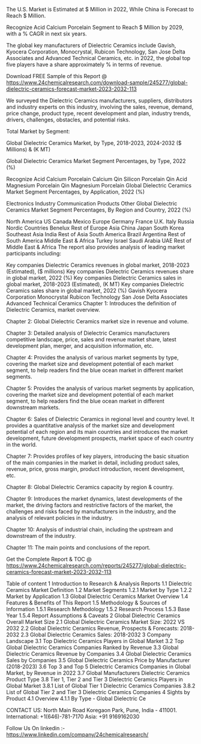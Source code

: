 The U.S. Market is Estimated at $ Million in 2022, While China is Forecast to Reach $ Million.

Recognize Acid Calcium Porcelain Segment to Reach $ Million by 2029, with a % CAGR in next six years.

The global key manufacturers of Dielectric Ceramics include Gavish, Kyocera Corporation, Monocrystal, Rubicon Technology, San Jose Delta Associates and Advanced Technical Ceramics, etc. in 2022, the global top five players have a share approximately % in terms of revenue.

Download FREE Sample of this Report @ https://www.24chemicalresearch.com/download-sample/245277/global-dielectric-ceramics-forecast-market-2023-2032-113

We surveyed the Dielectric Ceramics manufacturers, suppliers, distributors and industry experts on this industry, involving the sales, revenue, demand, price change, product type, recent development and plan, industry trends, drivers, challenges, obstacles, and potential risks.

Total Market by Segment:

Global Dielectric Ceramics Market, by Type, 2018-2023, 2024-2032 ($ Millions) & (K MT)

Global Dielectric Ceramics Market Segment Percentages, by Type, 2022 (%)

Recognize Acid Calcium Porcelain
Calcium Qin Silicon Porcelain
Qin Acid Magnesium Porcelain
Qin Magnesium Porcelain
Global Dielectric Ceramics Market Segment Percentages, by Application, 2022 (%)

Electronics Industry
Communication Products
Other
Global Dielectric Ceramics Market Segment Percentages, By Region and Country, 2022 (%)

North America
US
Canada
Mexico
Europe
Germany
France
U.K.
Italy
Russia
Nordic Countries
Benelux
Rest of Europe
Asia
China
Japan
South Korea
Southeast Asia
India
Rest of Asia
South America
Brazil
Argentina
Rest of South America
Middle East & Africa
Turkey
Israel
Saudi Arabia
UAE
Rest of Middle East & Africa
The report also provides analysis of leading market participants including:

Key companies Dielectric Ceramics revenues in global market, 2018-2023 (Estimated), ($ millions)
Key companies Dielectric Ceramics revenues share in global market, 2022 (%)
Key companies Dielectric Ceramics sales in global market, 2018-2023 (Estimated), (K MT)
Key companies Dielectric Ceramics sales share in global market, 2022 (%)
Gavish
Kyocera Corporation
Monocrystal
Rubicon Technology
San Jose Delta Associates
Advanced Technical Ceramics
Chapter 1: Introduces the definition of Dielectric Ceramics, market overview.

Chapter 2: Global Dielectric Ceramics market size in revenue and volume.

Chapter 3: Detailed analysis of Dielectric Ceramics manufacturers competitive landscape, price, sales and revenue market share, latest development plan, merger, and acquisition information, etc.

Chapter 4: Provides the analysis of various market segments by type, covering the market size and development potential of each market segment, to help readers find the blue ocean market in different market segments.

Chapter 5: Provides the analysis of various market segments by application, covering the market size and development potential of each market segment, to help readers find the blue ocean market in different downstream markets.

Chapter 6: Sales of Dielectric Ceramics in regional level and country level. It provides a quantitative analysis of the market size and development potential of each region and its main countries and introduces the market development, future development prospects, market space of each country in the world.

Chapter 7: Provides profiles of key players, introducing the basic situation of the main companies in the market in detail, including product sales, revenue, price, gross margin, product introduction, recent development, etc.

Chapter 8: Global Dielectric Ceramics capacity by region & country.

Chapter 9: Introduces the market dynamics, latest developments of the market, the driving factors and restrictive factors of the market, the challenges and risks faced by manufacturers in the industry, and the analysis of relevant policies in the industry.

Chapter 10: Analysis of industrial chain, including the upstream and downstream of the industry.

Chapter 11: The main points and conclusions of the report.

Get the Complete Report & TOC @ https://www.24chemicalresearch.com/reports/245277/global-dielectric-ceramics-forecast-market-2023-2032-113

Table of content
1 Introduction to Research & Analysis Reports
1.1 Dielectric Ceramics Market Definition
1.2 Market Segments
1.2.1 Market by Type
1.2.2 Market by Application
1.3 Global Dielectric Ceramics Market Overview
1.4 Features & Benefits of This Report
1.5 Methodology & Sources of Information
1.5.1 Research Methodology
1.5.2 Research Process
1.5.3 Base Year
1.5.4 Report Assumptions & Caveats
2 Global Dielectric Ceramics Overall Market Size
2.1 Global Dielectric Ceramics Market Size: 2022 VS 2032
2.2 Global Dielectric Ceramics Revenue, Prospects & Forecasts: 2018-2032
2.3 Global Dielectric Ceramics Sales: 2018-2032
3 Company Landscape
3.1 Top Dielectric Ceramics Players in Global Market
3.2 Top Global Dielectric Ceramics Companies Ranked by Revenue
3.3 Global Dielectric Ceramics Revenue by Companies
3.4 Global Dielectric Ceramics Sales by Companies
3.5 Global Dielectric Ceramics Price by Manufacturer (2018-2023)
3.6 Top 3 and Top 5 Dielectric Ceramics Companies in Global Market, by Revenue in 2022
3.7 Global Manufacturers Dielectric Ceramics Product Type
3.8 Tier 1, Tier 2 and Tier 3 Dielectric Ceramics Players in Global Market
3.8.1 List of Global Tier 1 Dielectric Ceramics Companies
3.8.2 List of Global Tier 2 and Tier 3 Dielectric Ceramics Companies
4 Sights by Product
4.1 Overview
4.1.1 By Type - Global Dielectric Ce

CONTACT US:
North Main Road Koregaon Park, Pune, India - 411001.
International: +1(646)-781-7170
Asia: +91 9169162030

Follow Us On linkedin :- https://www.linkedin.com/company/24chemicalresearch/
